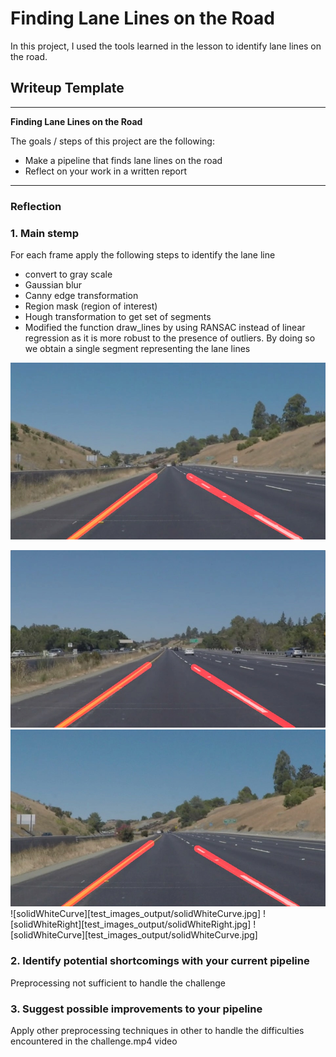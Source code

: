 # **Finding Lane Lines on the Road** 
In this project, I used the tools learned in the lesson to identify lane lines on the road.
## Writeup Template
---

**Finding Lane Lines on the Road**

The goals / steps of this project are the following:
* Make a pipeline that finds lane lines on the road
* Reflect on your work in a written report


[//]: # (Image References)

[image1]: ./examples/grayscale.jpg "Grayscale"

---

### Reflection

### 1. Main stemp

For each frame apply the following steps to identify the lane line
- convert to gray scale
- Gaussian blur
- Canny edge transformation
- Region mask (region of interest)
- Hough transformation to get set of segments
- Modified the function draw_lines by using RANSAC instead of linear regression as it is more robust to the presence of outliers. By doing so we obtain a single segment representing the lane lines

![/test_images_output/whiteCarLaneSwitch.jpg](./test_images_output/whiteCarLaneSwitch.jpg)

![solidYellowLeft](./test_images_output/solidYellowLeft.jpg)
![solidYellowCurve2](./test_images_output/solidYellowCurve2.jpg)
![solidWhiteCurve][test_images_output/solidWhiteCurve.jpg]
![solidWhiteRight][test_images_output/solidWhiteRight.jpg]
![solidWhiteCurve][test_images_output/solidWhiteCurve.jpg]

### 2. Identify potential shortcomings with your current pipeline

Preprocessing not sufficient to handle the challenge


### 3. Suggest possible improvements to your pipeline

Apply other preprocessing techniques in other to handle the difficulties encountered in the challenge.mp4 video
